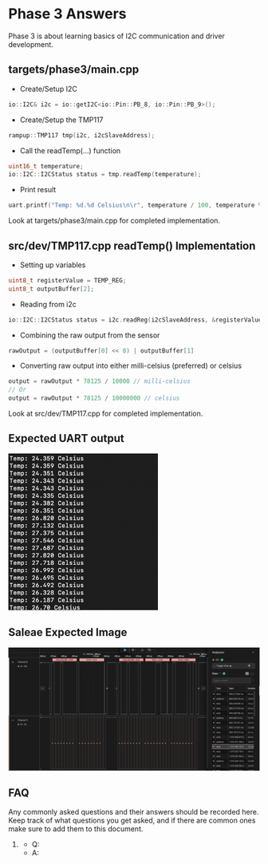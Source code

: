# Phase 3 Answers
Phase 3 is about learning basics of I2C communication and driver development.

## targets/phase3/main.cpp
- Create/Setup I2C
```cpp
io::I2C& i2c = io::getI2C<io::Pin::PB_8, io::Pin::PB_9>();
```

- Create/Setup the TMP117
```cpp
rampup::TMP117 tmp(i2c, i2cSlaveAddress);
```

- Call the readTemp(...) function
```cpp
uint16_t temperature;
io::I2C::I2CStatus status = tmp.readTemp(temperature);
```

- Print result
```cpp
uart.printf("Temp: %d.%d Celsius\n\r", temperature / 100, temperature % 100);
```

Look at targets/phase3/main.cpp for completed implementation.

## src/dev/TMP117.cpp readTemp() Implementation

- Setting up variables
```cpp
uint8_t registerValue = TEMP_REG;
uint8_t outputBuffer[2];
```

- Reading from i2c
```cpp 
io::I2C::I2CStatus status = i2c.readReg(i2cSlaveAddress, &registerValue, 1, outputBuffer, 2);
``` 

- Combining the raw output from the sensor
```cpp
rawOutput = (outputBuffer[0] << 8) | outputBuffer[1]
```

- Converting raw output into either milli-celsius (preferred) or celsius
```cpp
output = rawOutput * 78125 / 10000 // milli-celsius
// Or
output = rawOutput * 78125 / 10000000 // celsius
```

Look at src/dev/TMP117.cpp for completed implementation.

## Expected UART output
<img src="uart_expected.png" alt="UART Expected Output" width="300">

## Saleae Expected Image
<img src="saleae_expected.png" alt="Saleae Expected Output" width="700">

## FAQ
Any commonly asked questions and their answers should be recorded here. Keep track of what questions
you get asked, and if there are common ones make sure to add them to this document.

1.
    - Q:
    - A: 
